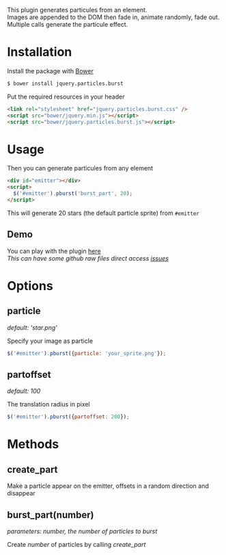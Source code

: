 This plugin generates particules from an element.  
Images are appended to the DOM then fade in, animate randomly, fade out.  
Multiple calls generate the particule effect.

Installation
============

Install the package with [Bower](http://bower.io/)

```bash
$ bower install jquery.particles.burst
```

Put the required resources in your header

```html
<link rel="stylesheet" href="jquery.particles.burst.css" />
<script src="bower/jquery.min.js"></script>
<script src="bower/jquery.particles.burst.js"></script>
```

Usage
=====

Then you can generate particules from any element

```html
<div id="emitter"></div>
<script>
  $('#emitter').pburst('burst_part', 20);
</script>
```

This will generate 20 stars (the default particle sprite) from `#emitter`

Demo
----

You can play with the plugin [here](http://jsfiddle.net/Glide/KzQ9c/)  
_This can have some github raw files direct access [issues](https://github.com/jsfiddle/jsfiddle-docs-alpha/issues/95)_

Options
=======

particle
--------

_default: 'star.png'_

Specify your image as particle

```javascript
$('#emitter').pburst({particle: 'your_sprite.png'});
```

partoffset
----------

_default: 100_

The translation radius in pixel

```javascript
$('#emitter').pburst({partoffset: 200});
```

Methods
=======

create_part
-----------

Make a particle appear on the emitter, offsets in a random direction and disappear

burst_part(number)
------------------

_parameters: number, the number of particles to burst_

Create _number_ of particles by calling _create_part_

